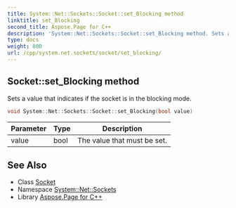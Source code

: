 ```yaml
---
title: System::Net::Sockets::Socket::set_Blocking method
linktitle: set_Blocking
second_title: Aspose.Page for C++
description: 'System::Net::Sockets::Socket::set_Blocking method. Sets a value that indicates if the socket is in the blocking mode in C++.'
type: docs
weight: 800
url: /cpp/system.net.sockets/socket/set_blocking/
---
```

## Socket::set_Blocking method


Sets a value that indicates if the socket is in the blocking mode.

```cpp
void System::Net::Sockets::Socket::set_Blocking(bool value)
```


| Parameter | Type | Description |
| --- | --- | --- |
| value | bool | The value that must be set. |

## See Also

* Class [Socket](../)
* Namespace [System::Net::Sockets](../../)
* Library [Aspose.Page for C++](../../../)

